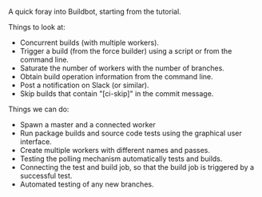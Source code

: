 A quick foray into Buildbot, starting from the tutorial.

Things to look at:

 - Concurrent builds (with multiple workers).
 - Trigger a build (from the force builder) using a script or from the command
   line.
 - Saturate the number of workers with the number of branches.
 - Obtain build operation information from the command line.
 - Post a notification on Slack (or similar).
 - Skip builds that contain "[ci-skip]" in the commit message.

Things we can do:

 - Spawn a master and a connected worker
 - Run package builds and source code tests using the graphical user interface.
 - Create multiple workers with different names and passes.
 - Testing the polling mechanism automatically tests and builds.
 - Connecting the test and build job, so that the build job is triggered by a
   successful test.
 - Automated testing of any new branches.